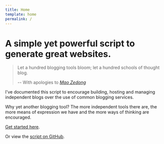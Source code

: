 ```yaml
---
title: Home
template: home
permalink: /
---
```


# A simple yet powerful script to generate great websites.

> Let a hundred blogging tools bloom; let a hundred schools of thought blog.
>
> -- With apologies to <cite>[Mao Zedong](https://en.wikipedia.org/wiki/Hundred_Flowers_Campaign)</cite>

I've documented this script to encourage building, hosting and managing independent blogs over the use of common blogging services. 

Why yet another blogging tool? The more independent tools there are, the more means of expression we have and the more ways of thinking are encouraged. 

[Get started here](/docs/).

Or view the [script on GitHub](https://github.com/robindotis/docs.robin.is/blob/main/index.php).